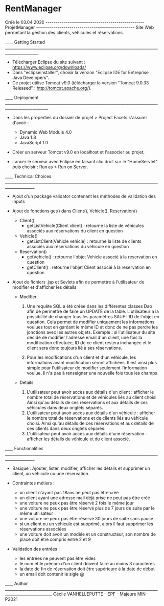 # RentManager

Créé le 03.04.2020 
-------------------------------------------------- ProjetManager --------------------------------------------------
Site Web permetant la gestion des clients, véhicules et réservations. 

____ Getting Started _______________________________________________________________________________________________

+ Télécharger Eclipse du site suivant : https://www.eclipse.org/downloads/
+ Dans "eclipseinstaller", choisir la version "Eclipse IDE for Entreprise Java Developers".
+ Ce projet utilise Tomcat v9.0 (télécharger la version "Tomcat 9.0.33 Released" : http://tomcat.apache.org/). 


____ Deployment ____________________________________________________________________________________________________

- Dans les properties du dossier de projet > Project Facets s'assurer d'avoir :
	+ Dynamic Web Module 4.0
	+ Java 1.8
	+ JavaScript 1.0

- Créer un serveur Tomcat v9.0 en localhost et l'associer au projet. 
- Lancer le serveur avec Eclipse en faisant clic droit sur le "HomeServlet" puis choisir : Run as > Run on Server.

____ Technical Choices _____________________________________________________________________________________________
- Ajout d'un package validator contenant les méthodes de validation des inputs

- Ajout de fonctions get() dans Client(), Vehicle(), Reservation()
	* Client()
		- getListVehicle(Client client) : retourne la liste de véhicules associés aux réservations du client en question
	* Vehicle()
		- getListClient(Vehicle vehicle) : retourne la liste de clients associés aux réservations du véhicule en question
	* Reservation()
		- getVehicle() : retourne l'objet Vehicle associé à la reservation en question
		- getClient() : retourne l'objet Client associé à la reservation en question 

- Ajout de fichiers .jsp et Sevlets afin de permettre à l'utilisateur de modifier et d'afficher les détails
	* Modifier

		1) Une requête SQL a été créée dans les différentes classes Dao afin de permettre de faire un UPDATE de la table. 
L'utilisateur a la possibilité de changer tous les paramètres SAUF l'ID de l'objet en question. Cela permet de 
modifier uniquement les informations voulues tout en gardant le même ID et donc de ne pas perdre les 
jonctions avec les autres objets.
	Exemple : si l'utilisateur du site décide de modifier l'adresse email d'un client, une fois la modification effectuée, 
ID de ce client restera inchangée et le client sera donc toujours lié à ses réservations. 

		2) Pour les modifications d'un client et d'un véhicule, les informations avant modification seront affichées. 
Il est ainsi plus simple pour l'utilisateur de modifier seulement l'information voulue. Il n'a pas à renseigner 
une nouvelle fois tous les champs.

	* Details
	
		1) L'utilisateur peut avoir accès aux détails d'un client : afficher le nombre total de réservations et de véhicules liés au client choisi. Ainsi qu'au détails de ces réservations et aux détails de ces véhicules dans deux onglets séparés. 
		2) L'utilisateur peut avoir accès aux détails d'un véhicule : afficher le nombre total de réservations et de clients liés au véhicule choisi. Ainsi qu'au détails de ces réservations et aux détails de ces clients dans deux onglets séparés.
		3) L'utilisateur peut avoir accès aux détails d'une réservation : afficher les détails du véhicule et du client associé.

____ Fonctionalities _____________________________________________________________________________________________

- Basique : Ajouter, lister, modifier, afficher les détails et supprimer un client, un véhicule ou une réservation.
- Contraintes métiers :
	* un client n'ayant pas 18ans ne peut pas être créé
	* un client ayant une adresse mail déjà prise ne peut pas être créé
	* une voiture ne peux pas être réservé 2 fois le même jour
	* une voiture ne peux pas être réservé plus de 7 jours de suite par le même utilisateur
	* une voiture ne peux pas être réservé 30 jours de suite sans pause 
	* si un client ou un véhicule est supprimé, alors il faut supprimer les réservations associées
	* une voiture doit avoir un modèle et un constructeur, son nombre de place doit être compris entre 2 et 9
        
- Validation des entrées :
	* les entrées ne peuvent pas être vides
	* le nom et le prénom d'un client doivent faire au moins 3 caractères
	* la date de fin de réservation doit être supérieure à la date de début 
	* un email doit contenir le sigle @ 
        

____ Author ______________________________________________________________________________________________________
Cécile VANHELLEPUTTE - EPF - Majeure MIN - P2021
